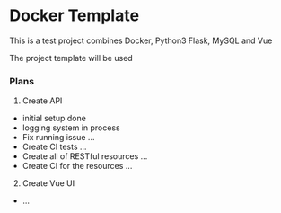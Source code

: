 # Docker Template
This is a test project combines
Docker, Python3 Flask, MySQL and Vue

The project template will be used 


### Plans
1. Create API
* initial setup done
* logging system in process
* Fix running issue ...
* Create CI tests ...
* Create all of RESTful resources ...
* Create CI for the resources ...

2. Create Vue UI
* ...